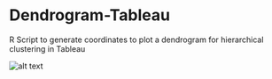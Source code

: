 # Dendrogram-Tableau
R Script to generate coordinates to plot a dendrogram for hierarchical clustering in Tableau

![alt text](https://i.ibb.co/M7VQ906/US-Crimes.png)
